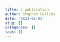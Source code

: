 ```yaml
---
title: a publication
author: Stephen Collins
date: '2023-01-03'
slug: []
categories: []
tags: []
---
```

